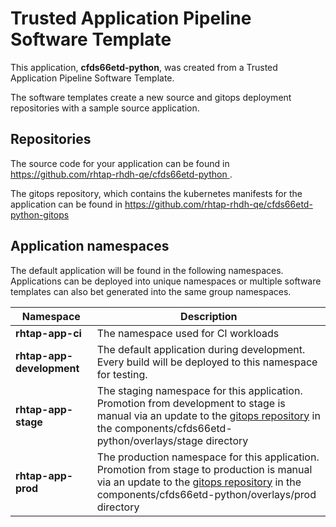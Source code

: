 # Trusted Application Pipeline Software Template

This application, **cfds66etd-python**, was created from a Trusted Application Pipeline Software Template.

The software templates create a new source and gitops deployment repositories with a sample source application. 

## Repositories

The source code for your application can be found in [https://github.com/rhtap-rhdh-qe/cfds66etd-python ](https://github.com/rhtap-rhdh-qe/cfds66etd-python ).
 
The gitops repository, which contains the kubernetes manifests for the application can be found in 
[https://github.com/rhtap-rhdh-qe/cfds66etd-python-gitops ](https://github.com/rhtap-rhdh-qe/cfds66etd-python-gitops ) 

## Application namespaces 

The default application will be found in the following namespaces. Applications can be deployed into unique namespaces or multiple software templates can also bet generated into the same group namespaces.  

|  Namespace   |  Description   |  
| -------- | -------- |
| **rhtap-app-ci** | The namespace used for CI workloads |
| **rhtap-app-development** | The default application during development. Every build will be deployed to this namespace for testing. |
| **rhtap-app-stage** | The staging namespace for this application. Promotion from development to stage is manual via an update to the [gitops repository](https://github.com/rhtap-rhdh-qe/cfds66etd-python-gitops ) in the components/cfds66etd-python/overlays/stage directory |
| **rhtap-app-prod** | The production namespace for this application. Promotion from stage to production is manual via an update to the [gitops repository](https://github.com/rhtap-rhdh-qe/cfds66etd-python-gitops ) in the components/cfds66etd-python/overlays/prod directory |